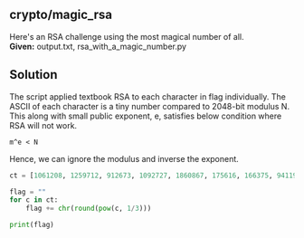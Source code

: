 ## crypto/magic_rsa

Here's an RSA challenge using the most magical number of all.  
**Given:** output.txt, rsa_with_a_magic_number.py

## Solution

The script applied textbook RSA to each character in flag individually. The ASCII of each character is a tiny number compared to 2048-bit modulus N. This along with small public exponent, e, satisfies below condition where RSA will not work.
```
m^e < N
```

Hence, we can ignore the modulus and inverse the exponent.

```python
ct = [1061208, 1259712, 912673, 1092727, 1860867, 175616, 166375, 941192, 185193, 1030301, 941192, 185193, 912673, 140608, 175616, 185193, 140608, 941192, 970299, 1061208, 175616, 912673, 117649, 912673, 185193, 148877, 912673, 125000, 110592, 1030301, 132651, 132651, 1061208, 117649, 117649, 1061208, 166375, 1953125]

flag = ""
for c in ct:
    flag += chr(round(pow(c, 1/3)))

print(flag)
```